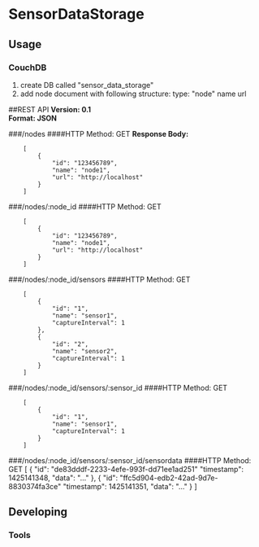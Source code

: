# SensorDataStorage


## Usage
### CouchDB
1. create DB called "sensor_data_storage"
2. add node document with following structure:
    type: "node"
    name
    url

##REST API
**Version: 0.1**  
**Format: JSON**

###/nodes
####HTTP Method: GET
**Response Body:**
  
        [
            {
                "id": "123456789",
                "name": "node1",
                "url": "http://localhost"
            }
        ]

###/nodes/:node_id
####HTTP Method: GET

        [
            {
                "id": "123456789",
                "name": "node1",
                "url": "http://localhost"
            }
        ]

###/nodes/:node_id/sensors
####HTTP Method: GET

        [
            {
                "id": "1",
                "name": "sensor1",
                "captureInterval": 1
            },
            {
                "id": "2",
                "name": "sensor2",
                "captureInterval": 1
            }
        ]

###/nodes/:node_id/sensors/:sensor_id
####HTTP Method: GET

        [
            {
                "id": "1",
                "name": "sensor1",
                "captureInterval": 1
            }
        ]

###/nodes/:node_id/sensors/:sensor_id/sensordata
####HTTP Method: GET
        [
            {
                "id": "de83dddf-2233-4efe-993f-dd71ee1ad251"
                "timestamp": 1425141348,
                "data": "..."
            },
            {
                "id": "ffc5d904-edb2-42ad-9d7e-8830374fa3ce"
                "timestamp": 1425141351,
                "data": "..."
            }
        ]



## Developing



### Tools


